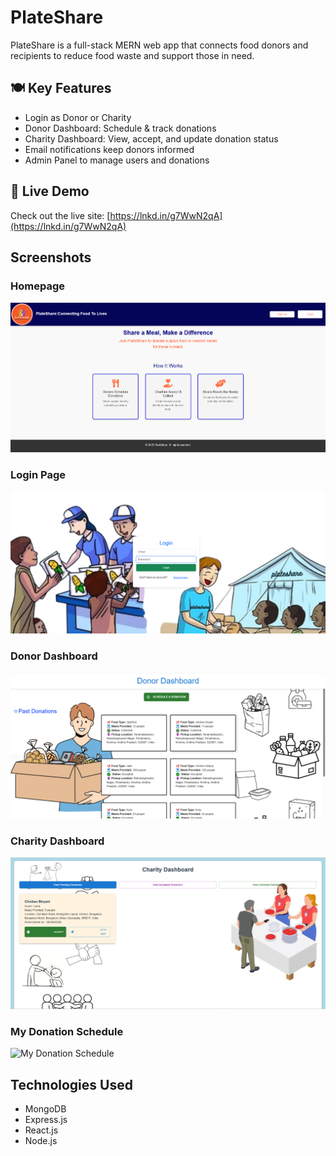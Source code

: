# PlateShare

PlateShare is a full-stack MERN web app that connects food donors and recipients to reduce food waste and support those in need.

## 🍽️ Key Features
- Login as Donor or Charity
- Donor Dashboard: Schedule & track donations
- Charity Dashboard: View, accept, and update donation status
- Email notifications keep donors informed
- Admin Panel to manage users and donations

## 🔗 Live Demo
Check out the live site: [https://lnkd.in/g7WwN2qA](https://lnkd.in/g7WwN2qA)

## Screenshots

### Homepage
![Homepage](homepage.png)

### Login Page
![Login Page](login_pg.png)



### Donor Dashboard
![Donor Dashboard](donor_pg.png)

### Charity Dashboard
![Charity Dashboard](charity_pg.png)

### My Donation Schedule
![My Donation Schedule](images/donation_schedule.png)

## Technologies Used
- MongoDB
- Express.js
- React.js
- Node.js

